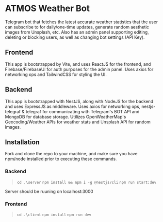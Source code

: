 # ATMOS Weather Bot

Telegram bot that fetches the latest accurate weather statistics that the user can subscribe to for daily/one-time updates, generate random aesthetic images from Unsplash, etc. Also has an admin panel supporting editing, deleting or blocking users, as well as changing bot settings (API Key).

## Frontend

This app is bootstrapped by Vite, and uses ReactJS for the frontend, and Firebase/FirebaseUI for auth purposes for the admin panel. Uses axios for networking ops and TailwindCSS for styling the UI.

## Backend

This app is bootstrapped with NestJS, along with NodeJS for the backend and uses ExpressJS as middleware. Uses axios for networking ops, nestjs-telegraf & telegraf for communicating with Telegram's BOT API and MongoDB for database storage. Utilizes OpenWeatherMap's Geocoding/Weather APIs for weather stats and Unsplash API for random images.

## Installation

Fork and clone the repo to your machine, and make sure you have npm/node installed prior to executing these commands.

### Backend

> `cd .\server`
> `npm install && npm i -g @nestjs/cli`
> `npm run start:dev`

Server should be ruuning on localhost:3000

### Frontend

> `cd .\client`
> `npm install`
> `npm run dev`
